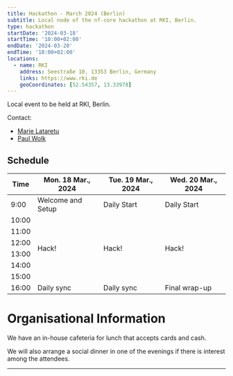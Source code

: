 ```yaml
---
title: Hackathon - March 2024 (Berlin)
subtitle: Local node of the nf-core hackathon at RKI, Berlin.
type: hackathon
startDate: '2024-03-18'
startTime: '10:00+02:00'
endDate: '2024-03-20'
endTime: '18:00+02:00'
locations:
  - name: RKI
    address: Seestraße 10, 13353 Berlin, Germany
    links: https://www.rki.de
    geoCoordinates: [52.54357, 13.33978]
---
```


Local event to be held at RKI, Berlin.

Contact:

- [<i class="fab fa-slack"></i> Marie Lataretu](https://nfcore.slack.com/team/U04EL1VEY5C)
- [<i class="fab fa-slack"></i> Paul Wolk](https://nfcore.slack.com/team/U04U4JKTB27)

## Schedule

<div class="table-responsive">
    <table class="table table-hover table-sm table-bordered">
        <thead>
            <tr>
                <th>Time</th>
                <th>Mon. 18 Mar., 2024</th>
                <th>Tue. 19 Mar., 2024</th>
                <th>Wed. 20 Mar., 2024</th>
            </tr>
            </thead>
            <tbody>
            <tr>
                <td>9:00</td>
                <td background-color:navy; rowspan="1">Welcome and Setup</td>
                <td background-color:navy; rowspan="1">Daily Start</td>
                <td background-color:navy; rowspan="1">Daily Start</td>
            </tr>
                <td>10:00</td>
                <td rowspan="6">Hack!</td>
                <td rowspan="6">Hack!</td>
                <td rowspan="6">Hack!</td>
            </tr>
            <tr>
                <td>11:00</td>
            </tr>
            <tr>
                <td>12:00</td>
            </tr>
            <tr>
                <td>13:00</td>
            </tr>
            <tr>
                <td>14:00</td>
            </tr>
            <tr>
                <td>15:00</td>
            </tr>
            <tr>
                <td>16:00</td>
                <td background-color:navy; rowspan="1">Daily sync</td>
                <td background-color:navy; rowspan="1">Daily sync</td>
                <td background-color:navy; rowspan="1">Final wrap-up</td>
            </tr>
        </tbody>
    </table>
</div>

# Organisational Information

We have an in-house cafeteria for lunch that accepts cards and cash.

We will also arrange a social dinner in one of the evenings if there is interest among the attendees.

---

